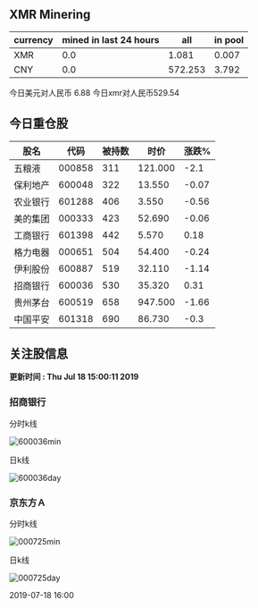 ## XMR Minering

|currency|mined in last 24 hours|all|in pool|
|---|---|---|---|
|XMR|0.0|1.081|0.007|
|CNY|0.0|572.253|3.792|

今日美元对人民币 6.88	今日xmr对人民币529.54


## 今日重仓股 

|股名|代码|被持数|时价|涨跌%|
|---|---|---|---|---|
|五粮液|000858|311|121.000|-2.1|
|保利地产|600048|322|13.550|-0.07|
|农业银行|601288|406|3.550|-0.56|
|美的集团|000333|423|52.690|-0.06|
|工商银行|601398|442|5.570|0.18|
|格力电器|000651|504|54.400|-0.24|
|伊利股份|600887|519|32.110|-1.14|
|招商银行|600036|530|35.320|0.31|
|贵州茅台|600519|658|947.500|-1.66|
|中国平安|601318|690|86.730|-0.3|

## 关注股信息
**更新时间 : Thu Jul 18 15:00:11 2019**
### 招商银行 
分时k线

![600036min](http://image.sinajs.cn/newchart/min/n/sh600036.gif)

日k线

![600036day](http://image.sinajs.cn/newchart/daily/n/sh600036.gif)

### 京东方Ａ 
分时k线

![000725min](http://image.sinajs.cn/newchart/min/n/sz000725.gif)

日k线

![000725day](http://image.sinajs.cn/newchart/daily/n/sz000725.gif)

2019-07-18 16:00